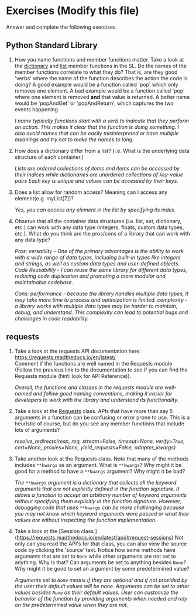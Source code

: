# Exercises (Modify this file)

Answer and complete the following exercises.

## Python Standard Library

1. How you name functions and member functions matter. Take a look at the [dictionary](https://docs.python.org/3/library/stdtypes.html#typesmapping)
   and [list](https://docs.python.org/3/library/stdtypes.html#sequence-types-list-tuple-range) member functions in the SL.
   Do the names of the member functions correlate to what they do? That is, are they good 'verbs' where the name of the function describes the action the code is doing? A good example would be a function called 'pop' which only removes one element. A bad example would be a function called 'pop' where one element is removed **and** that value is returned. A better name would be 'popAndGet' or 'popAndReturn', which captures the two events happening.

   _I name typically functions start with a verb to indicate that they perform an action. This makes it clear that the function is doing something. I also avoid names that can be easily misinterpreted or have multiple meanings and try not to make the names to long._

2. How does a dictionary differ from a list? (i.e. What is the underlying data structure of each container.)

   _Lists are ordered collections of items and items can be accessed by their indices while dictionaries are unordered collections of key-value pairs Each key is unique and values can be accessed by their keys._

3. Does a list allow for random access? Meaning can I access any element(e.g. myList[7])?

   _Yes, you can access any element in the list by specifying its index._

4. Observe that all the container data structures (i.e. list, set, dictionary, etc.) can work with any data type (integers, floats, custom data types, etc.).
   What do you think are the pros/cons of a library that can work with any data type?

   _Pros:
   versatility - One of the primary advantages is the ability to work with a wide range of data types, including built-in types like integers and strings, as well as custom data types and user-defined objects.
   Code Reusability - I can reuse the same library for different data types, reducing code duplication and promoting a more modular and maintainable codebase._

   _Cons:
   performance - because the library handles multiple data types, it may take more time to process and optimization is limited.
   complexity - a library works with multiple data types may be harder to maintain, debug, and understand. This complexity can lead to potential bugs and challenges in code readability._

## requests

1. Take a look at the requests API documentation here: https://requests.readthedocs.io/en/latest/  
   Comment if the functions are well named in the Requests module (Follow the previous link to the documentation to see if you can find the Requests module (hint: look for API Reference)).

   _Overall, the functions and classes in the requests module are well-named and follow good naming conventions, making it easier for developers to work with the library and understand its functionality._

2. Take a look at the [Requests](https://requests.readthedocs.io/en/latest/api/#lower-level-classes) class. APIs that have more than say 5 arguments in a function can be confusing or error prone to use. This is a heuristic of course, but do you see any member functions that include lots of arguments?

   _resolve_redirects(resp, req, stream=False, timeout=None, verify=True, cert=None, proxies=None, yield_requests=False, adapter_kwargs)_

3. Take another look at the Requests class. Note that many of the methods includes `**kwargs` as an argument. What is `**kwargs`? Why might it be good for a method to have a `**kwargs` argument? Why might it be bad?

   _The `**kwargs` argument is a dictionary that collects all the keyword arguments that are not explicitly defined in the function signature. It allows a function to accept an arbitrary number of keyword arguments without specifying them explicitly in the function signature. However, debugging code that uses `**kwargs` can be more challenging because you may not know which keyword arguments were passed or what their values are without inspecting the function implementation._

4. Take a look at the [Session class.] (https://requests.readthedocs.io/en/latest/api/#request-sessions) Not only can you read the API's for that class, you can also view the source code by clicking the 'source' text.
   Notice how some methods have arguments that are set to `None` while other arguments are not set to anything. Why is that? Can arguments be set to anything besides `None`? Why might it be good to set an argument by some predetermined value?

   _Arguments set to `None` means if they are optional and if not provided by the user their default values will be none. Arguments can be set to other values besides `None` as their default values. User can customize the behavior of the function by providing arguments when needed and rely on the predetermined value when they are not._
